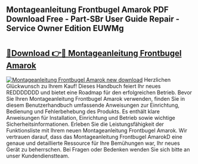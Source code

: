 ## Montageanleitung Frontbugel Amarok PDF Download Free - Part-SBr User Guide Repair - Service Owner Edition EUWMg

# <h2><a href="http://df6wsr3.blite.top/?on=Montageanleitung+Frontbugel+Amarok">🔗Download 👉🔴 Montageanleitung Frontbugel Amarok</a></h2>

[![Montageanleitung Frontbugel Amarok new download](https://i.imgur.com/lujVjoI.png)](http://df6wsr3.blite.top/?on=Montageanleitung+Frontbugel+Amarok)
Herzlichen Glückwunsch zu Ihrem Kauf! Dieses Handbuch feiert Ihr neues REDDDDDDD und bietet eine Roadmap für den erfolgreichen Betrieb. Bevor Sie Ihren Montageanleitung Frontbugel Amarok verwenden, finden Sie in diesem Benutzerhandbuch umfassende Anweisungen zur Einrichtung, Bedienung und Fehlerbehebung des Produkts. Es enthält klare Anweisungen für Installation, Einrichtung und Betrieb sowie wichtige Sicherheitsinformationen. Erleben Sie die Leistungsfähigkeit der Funktionsliste mit Ihrem neuen Montageanleitung Frontbugel Amarok. Wir vertrauen darauf, dass das Montageanleitung Frontbugel AmarokD eine genaue und detaillierte Ressource für Ihre Bemühungen war, Ihr neues Gerät zu beherrschen. Bei Fragen oder Bedenken wenden Sie sich bitte an unser Kundendienstteam.
